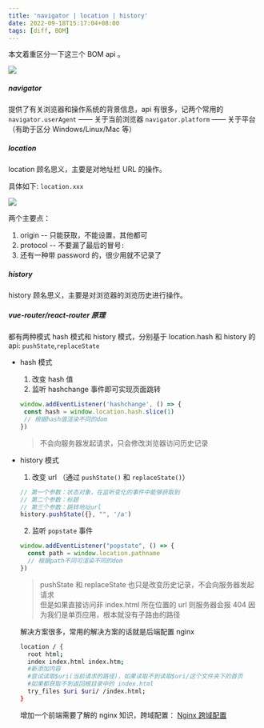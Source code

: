 ```yaml
---
title: 'navigator | location | history'
date: 2022-09-18T15:17:04+08:00
tags: [diff, BOM]
---
```


本文着重区分一下这三个 BOM api 。

![](https://cdn.staticaly.com/gh/yokiizx/picgo@master/img/20220918151505.png)

##### navigator

提供了有关浏览器和操作系统的背景信息，api 有很多，记两个常用的
`navigator.userAgent` —— 关于当前浏览器
`navigator.platform` —— 关于平台（有助于区分 Windows/Linux/Mac 等）

##### location

location 顾名思义，主要是对地址栏 URL 的操作。

具体如下: `location.xxx`

![](https://cdn.staticaly.com/gh/yokiizx/picgo@master/img/20220918164450.png)

两个主要点：

1. origin -- 只能获取，不能设置，其他都可
2. protocol -- 不要漏了最后的冒号`:`
3. 还有一种带 password 的，很少用就不记录了

##### history

history 顾名思义，主要是对浏览器的浏览历史进行操作。

##### vue-router/react-router 原理

都有两种模式 hash 模式和 history 模式，分别基于 location.hash 和 history 的 api: `pushState`,`replaceState`

- hash 模式

  1. 改变 hash 值
  2. 监听 hashchange 事件即可实现页面跳转

  ```JavaScript
  window.addEventListener('hashchange', () => {
   const hash = window.location.hash.slice(1)
   // 根据hash值渲染不同的dom
  })
  ```

  > 不会向服务器发起请求，只会修改浏览器访问历史记录

- history 模式

  1. 改变 url （通过 `pushState()` 和 `replaceState()`）

  ```JavaScript
  // 第一个参数：状态对象，在监听变化的事件中能够获取到
  // 第二个参数：标题
  // 第三个参数：跳转地址url
  history.pushState({}, "", '/a')
  ```

  2. 监听 `popstate` 事件

  ```JavaScript
  window.addEventListener("popstate", () => {
    const path = window.location.pathname
    // 根据path不同可渲染不同的dom
  })
  ```

  > pushState 和 replaceState 也只是改变历史记录，不会向服务器发起请求  
  > 但是如果直接访问非 index.html 所在位置的 url 则服务器会报 404 因为我们是单页应用，根本就没有子路由的路径

  解决方案很多，常用的解决方案的话就是后端配置 nginx

  ```sh
  location / {
    root html;
    index index.html index.htm;
    #新添加内容
    #尝试读取$uri(当前请求的路径)，如果读取不到读取$uri/这个文件夹下的首页
    #如果都获取不到返回根目录中的 index.html
    try_files $uri $uri/ /index.html;
  }
  ```

  增加一个前端需要了解的 nginx 知识，跨域配置：
  [Nginx 跨域配置](https://www.cnblogs.com/itzgr/p/13343387.html)
